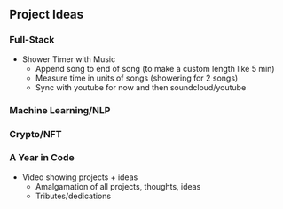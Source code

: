 ## Project Ideas

### Full-Stack
* Shower Timer with Music
    * Append song to end of song (to make a custom length like 5 min)
    * Measure time in units of songs (showering for 2 songs)
    * Sync with youtube for now and then soundcloud/youtube

### Machine Learning/NLP

### Crypto/NFT

### A Year in Code
* Video showing projects + ideas
    * Amalgamation of all projects, thoughts, ideas
    * Tributes/dedications